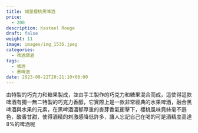 ```yaml
---
title: 城堡櫻桃黑啤酒
price:
  - 200
description: Kasteel Rouge
draft: false
weight: 11
image: images/img_1536.jpeg
categories:
  - 啤酒調酒
tags:
  - 啤酒
  - 黑啤酒
date: 2023-08-22T20:21:10+08:00
---
```

 由特製的巧克力和糖果製成，並由手工製作的巧克力和糖果混合而成，這使得這款啤酒有獨一無二特製的巧克力香醇，它實際上是一款非常經典的水果啤酒，融合黑啤酒與水果的元素，在黑啤酒濃郁厚重的麥芽香氣衝擊下，櫻桃風味竟絲毫不遜色，酸香甘甜，使得酒精的刺激感降低許多，讓人忘記自己在喝的可是酒精度高達8%的啤酒呢